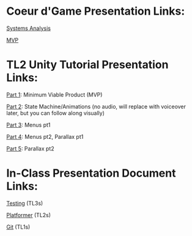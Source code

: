 # Coeur d'Game Presentation Links:
[Systems Analysis](https://youtu.be/cpMLMDVHTzk)

[MVP](https://youtu.be/PFKzxJ4RGOw)


# TL2 Unity Tutorial Presentation Links:
[Part 1](https://vandalsuidaho-my.sharepoint.com/:f:/g/personal/kark5714_vandals_uidaho_edu/EvwfgQrVIZ5Po6BNlzKUuZgB7lT_iohw_4PjIy4k2fVw9Q?e=547M0N): Minimum Viable Product (MVP)

[Part 2](https://www.youtube.com/watch?v=3JMPJd1sEnQ): State Machine/Animations (no audio, will replace with voiceover later, but you can follow along visually)

[Part 3](https://youtu.be/SqAtcnm9zzk): Menus pt1

[Part 4](https://youtu.be/JuBbmCn5YLM): Menus pt2, Parallax pt1

[Part 5](https://youtu.be/qiCRzbM6sR8): Parallax pt2


# In-Class Presentation Document Links:
[Testing](https://tinyurl.com/TL3DOCS) (TL3s)

[Platformer](https://tinyurl.com/GOMBDOC) (TL2s)

[Git](https://tinyurl.com/TL1GitDoc) (TL1s)
